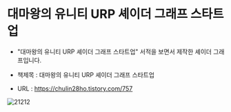 # 대마왕의 유니티 URP 셰이더 그래프 스타트업

- "대마왕의 유니티 URP 셰이더 그래프 스타트업" 서적을 보면서 제작한 셰이더 그래프입니다.
  
- 책제목 : 대마왕의 유니티 URP 셰이더 그래프 스타트업
  
- URL : https://chulin28ho.tistory.com/757

![21212](https://github.com/Gyokujin/URP-Study/assets/74170514/68c13f2b-7ed9-4c76-a6e0-dd3e0234c080)
